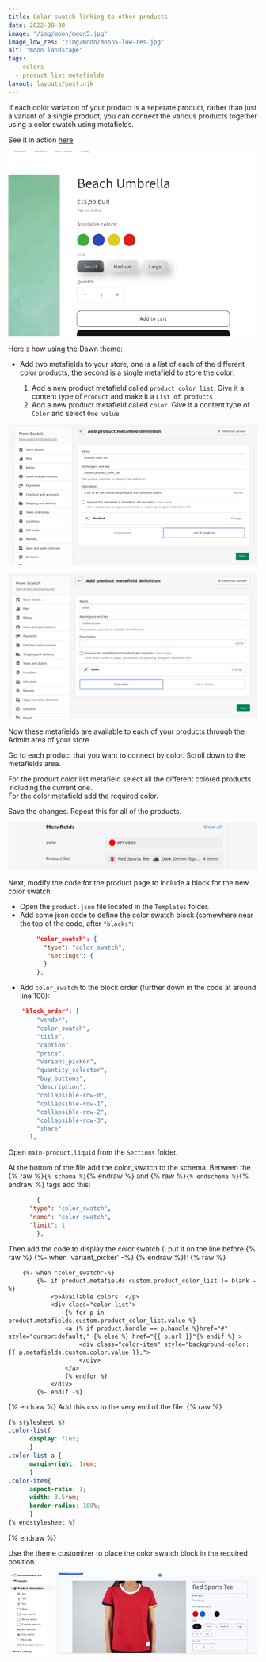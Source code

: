```yaml
---
title: Color swatch linking to other products
date: 2022-08-30
image: "/img/moon/moon5.jpg"
image_low_res: "/img/moon/moon5-low-res.jpg"
alt: "moon landscape"
tags:
  - colors
  - product list metafields
layout: layouts/post.njk
---
```


If each color variation of your product is a seperate product, rather than just a variant of a single product, you can connect the various products together using a color swatch using metafields.

See it in action [here](https://sunny-day-umbrellas.myshopify.com/products/beach-umbrella)

![shopify theme settings](/img/color-swatch.png)

Here's how using the Dawn theme:

- Add two metafields to your store, one is a list of each of the different color products, the second is a single metafield to store the color:

  1. Add a new product metafield called `product color list`. Give it a content type of `Product` and make it a `List of products`
  2. Add a new product metafield called `color`. Give it a content type of `Color` and select `One value`

![shopify theme settings](/img/product-list-metafield.png)

![shopify theme settings](/img/color-metafield.png)

Now these metafields are available to each of your products through the Admin area of your store.

Go to each product that you want to connect by color. Scroll down to the metafields area.

For the product color list metafield select all the different colored products including the current one.  
For the color metafield add the required color.

Save the changes. Repeat this for all of the products.

![shopify theme settings](/img/product-metafields.png)

Next, modify the code for the product page to include a block for the new color swatch.

- Open the `product.json` file located in the `Templates` folder.
- Add some json code to define the color swatch block (somewhere near the top of the code, after `"blocks"`:

```json
        "color_swatch": {
          "type": "color_swatch",
           "settings": {
          }
        },
```

- Add `color_swatch` to the block order (further down in the code at around line 100):

```json
    "block_order": [
        "vendor",
        "color_swatch",
        "title",
        "caption",
        "price",
        "variant_picker",
        "quantity_selector",
        "buy_buttons",
        "description",
        "collapsible-row-0",
        "collapsible-row-1",
        "collapsible-row-2",
        "collapsible-row-3",
        "share"
      ],
```

Open `main-product.liquid` from the `Sections` folder.

At the bottom of the file add the color_swatch to the schema.
Between the {% raw %}`{% schema %}`{% endraw %} and {% raw %}`{% endschema %}`{% endraw %} tags add this:

```json
        {
      "type": "color_swatch",
      "name": "color swatch",
      "limit": 1
        },
```

Then add the code to display the color swatch (I put it on the line before {% raw %} {%- when 'variant_picker' -%} {% endraw %}):
{% raw %}

```liquid
    {%- when "color_swatch"-%}
        {%- if product.metafields.custom.product_color_list != blank -%}
            <p>Available colors: </p>
            <div class="color-list">
                {% for p in product.metafields.custom.product_color_list.value %}
                <a {% if product.handle == p.handle %}href="#" style="cursor:default;" {% else %} href="{{ p.url }}"{% endif %} >
                    <div class="color-item" style="background-color: {{ p.metafields.custom.color.value }};">
                    </div>
                </a>
                {% endfor %}
            </div>
        {%- endif -%}

```

{% endraw %}
Add this css to the very end of the file.
{% raw %}

```css
{% stylesheet %}
.color-list{
      display: flex;
      }
.color-list a {
      margin-right: 1rem;
      }
.color-item{
      aspect-ratio: 1;
      width: 3.5rem;
      border-radius: 100%;
      }
{% endstylesheet %}
```

{% endraw %}

Use the theme customizer to place the color swatch block in the required position.

![shopify theme settings](/img/color-swatch-customizer.png)
